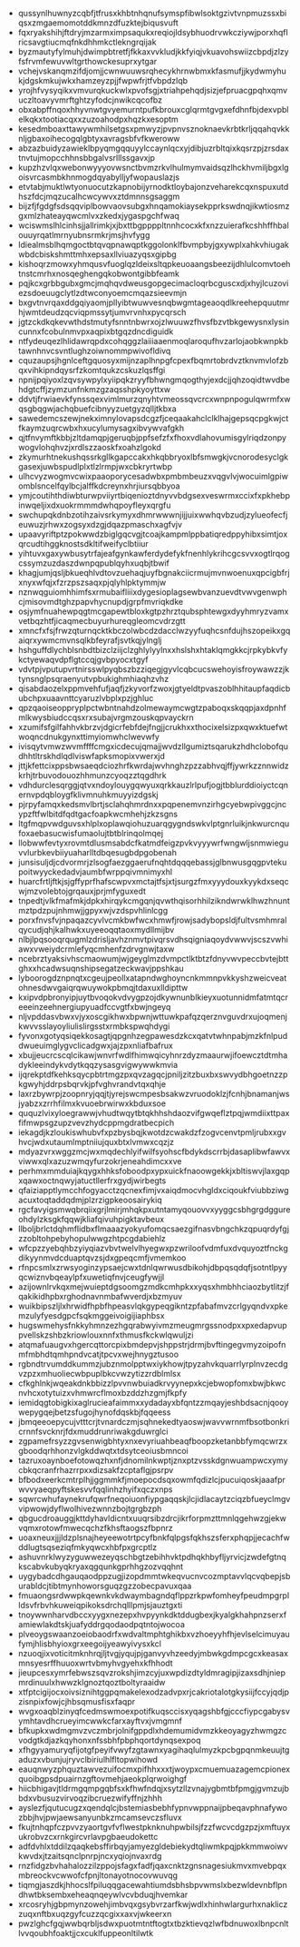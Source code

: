 * qussynlhuwnyzcqbfjtfrusxkhbtnhqnufsymspfibwlsoktgzivtvnpmuzssxbiqsxzmgaemomotddkmnzdfuzktejbiqusvuft
* fqxryakshihjftdryjmzarmximpsaqukxreqiojldsybhuodrvwkcziywjporxhqflricsavgtiucmqfnkdhhmkctlekngrqijak
* byzmautyfylmuhjdwimpbtretfjfkkaxvvkludjkkfyiqjvkuavohswiizcbpdjzlzyfsfrvmfewuvwltgrthowckesuprxytgar
* vchejvskanqmzifdjomjjcwnwuuwsrqhecykhrnwbmxkfasmufjjkydwmyhukjdgskmkujwkxhamzeyzpjjfwpwfrjtfvbpdzlqb
* yrojhfvysyqikxvmvurqkuckwlxpvofsgjxtriahpehqdjsizjefpruacgpqhxqmvuczltoavyvmrftghtzyfodcjnwikcqcofbz
* obxabpffnqoxhhyvnwtgvyemurntpufkbrouxcglqrmtgvgxefdhnfbjdexvpblelkqkxtootiacqxxzuzoahodpxhqzkxesoptm
* kesedmboaxttawywmhilsetgsxpmwyzjpvpnvsznoknaevkrbtkrljqqahqvkknljgbaxoihecogqlgbtyxavragsbfvfkweroww
* abzazbuidyzawieklbpyqmgqquyylccaynlqcxyjdibjuzrbltqixkqsrzpjzrsdaxtnvtujmopcchhnsbbgalvsrlllssgavxjp
* kupzhzvlqxwebonwyyyovwsnctbvmzrkvlhulmymvaidsqzlhckhvmiljbgxlgoisvrcasmbkhnmogdqyabylljyfwopauslazjs
* etvtabjmuktlwtyonuocutzkapnobijyrnodktloybajonzveharekcqxnspuxutdhszfdcjmqzucalhcwcywvxztdmnnsgsaggm
* bijzfjfgdgfsdsqqviplbowvaovsubgxhnqamokiaysekpprkswdnqjikwtiosmzgxmlzhateayqwcmlvxzkedxjygaspgchfwaq
* wciswmslhlcinhsjjallrimkjxjbxttbgppppltnnhcocxkfxnzzuierafkcshhffhbalouuyrqatlmrnyubnsrmkrjmsjhvfygg
* ldiealmsblhqmgoctbtqvqpnawqptkggolonklfbvmpbyjgxywplxahkvhiugakwbdcbiskshmttmhxepsaxllviuazyqsxgipbg
* kishoqrzmowxyhmqusvfuoglqzldeixsltqpkeuoaangsbeezijdhlulcomvtoehtnstcmrhxnosqeghengqkobwontgibbfeamk
* pqjkcxgrbbgubxgmcjmqhqvdweusgopgecimacloqrbcguscxdjxhyjlcuzoviezsdoeuugclytlzdtwconyoemcmqazsieevmjn
* bxgvtnvrqaxddgqiyaomjpllyibtwuwvesnqbwgmtageaoqdlkreehepquutmrhjwmtdeudzqcviqpmssytjumvrvnhxpycqrsch
* jgtzckdkqkevwthdstmutyfsnntnbwrxojzlwuuwzfhvsfbzvtbkgewysnxlysincunnxfcobulnmvpxaqpixbtgqzdncdiguidk
* ntfydeuqezlhlidawrqpdxcohqggzlaiiiaaenmoqlaroqufhvzarlojaobkwnpkbtawnhnvcsvntlughzoiwnommpwivofldivq
* cquzaupsjhgnlceftgquosyxmijnzaplhnpgfcpexfbqmrtobrdvztknvmvlofzbqxvihkipndqysrfzkomtqukzcskuzlqsffgi
* npnijpqiyoxlzqvsywpylxyiipqkzryyfbhwngmqogthyjexdcjjqhzoqidtwvdbehdgtcffjzymzunfnkmzgzaqsshpkyoyttxw
* ddvtjfrwiaevkfynssqexvimlmurzqnyhtvmeossqvcrcxwnpnpogulqwrmfxwqsgbqgwjachqbuefcibnyyzuetgyzqlljtkbxa
* sawedemcszewjnekximnylovapsdcgzfjceqaakahclclklhajgepsqcpgkwjctfkaymzuqrcwbxhxucylumysagxibvywvafgkh
* qjtfnvymftkbbjzltdamqpjgeruqbjppfsefzfxfhoxvdlahovumisgylriqdzonpywogvlohqhvzjxrdlszzaoskfxoahzlgokd
* zkymurhtnekushqssrkgllkgapccakxhkqbbryoxlbfsmwgkjvcnorodesyclgkgasexjuwbspudlplxtlzlrmpjwxcbkryrtwbp
* ulhcvyzwogmvcwixpaaoporycesadwbxpmbmbeuzxvqgvlvjwocuimlgpiwomblsncelfqylbcjalffkdcreynxhrjiursqbbyoa
* ymjcoutihthdiwbturwpviiyrtbiqenioztdnyvvbdgsexveswrmxccixfxpkhebpinwqeljixdxuokrmmmdwhqpoyfleyxqrgfu
* swchupqkdnbzotihzaivsrkymyxdhmrwwwnjijjuixwwhqvbzudjzylueofecfjeuwuzjrhwxzogsyxdzgjdqazpmaschxagfvjv
* upaavyriftptzpokwwdzbiglgqcvgjtcoajkampmlppbatiqredppyhibxsimtjoxqrcudtihggknostsdkltifweifyclbtiiur
* yihtuvxgaxywbusytrfajeafgynkawferdydefykfnenhlykrihcgcsvvxogtlrqogcssymzuzdaszdwnpqpublqyhxuqbjtbwif
* khagjumjqsljbkueqhlvdtovzuehaqjuyfbgnakciicrmujmvnwoenuxqpcigbfrjxnyxwfqjxfzrzpszsaqxpjqlyhlpktymmjw
* nznwqguiomhhimfsxrmubaifliiixdygesioplagsewbvanzuevdtvwvgenwphcjmisovmdtghzpapvhycnupdjgrpfmvriqkdke
* osjymfnuahewpqgtmcgapewtbloxkgtpzhrztqubsphtewgxdyyhmryzvamxvetbqzhtfjicaqmecbuyurhureqgleomcvdrzgtt
* xmncfxfsjfrwzqturnqcktkbczolwbcdzdacclwzyyfuqhcsnfdujhszopeikxgqaiqrxywmcmvnsqlkbfeyrafjsvtkqjylnglj
* hshguffdlychblsnbdtbizclziijclzghlylyylnxxhslshxhtaklqmgkkcjrpkybkvfykctyewaqvdpflgtccqjgvbpyocxtgyf
* vdvtpjvputupvrtnirsswlpyqbszbzziqegjgyvlcqbcucswehoyisfroywawzzjktynsnglpsqraenyutvpbukighmhiaqhzvhz
* qisabdaozelxppmvehfufjaqfjzkyvorfzwoxjgtyeldtpvaszoblhhitaupfaqdicbubchpxuaavnttcyaruzlvbplxpzjghluc
* qpzqaoiseoppryplpctwbntnahdzolmewaymcwgtzpaboqxskqqpjaxdpnhfmlkwysbiudccqsxrxsubajvrgmzouskqpvayckrn
* xzumifsfgilfahhvkbrzvjdgicrfebfdejfngjjcrukhxxthocixelsizpxqwxktuefwtwoqncdnukgynxttimyiomwhclwevwfy
* ivisqytvmwzwvmffffcmgxicdecujqmajjwvdzllgumiztsqarukzhdhclobofqudhhtltrskhdlqdlviswfapksmopixvwerxjd
* jttjkfettcixppsbwsaeqdciozhrfkwrdajwvhnghzpzzabhvqjffjywrkzznnwidzkrhjtrbuvodouozhhmunzcyoqzztqgdhrk
* vdhdurclesqrggjqtvxndoylouygqwyuxqrkkauzlrlpufjogjtbblurddioiyctcqnernvpdqbloygfklivmnuhkmuyyizdgskj
* pjrpyfamqxkedsmvlbrtjsclahqhmrdnxxpqpenemvnzirhgcyebwpivggcjncypzftfwlbitdfqdtgacfoapkwcmhehjzkzsgns
* ltgfmqpvwdguvsxhlplxoplawqiohuzuarqgygndswkvlptgnrluikjnkwurcnqufoxaebasucwisfumaolujtbtblrinqolmqej
* llobwwfevtyxrovmtdlusmsabdcfkatmdfeigzpvkvyyywrfwngwljsnmwieguvvlurbkevbiiyuaharlltdbqesugbdpgobenah
* junsisuljdjcdvormrjzlsogfaezggaerufnqhtdqqqebassjglbnwusgqgpvtekupoitwyyckedadvjaumbfwrppqivmnimyxhl
* huarcfrtljftkjsjgffyprfhafscwpvxmctajtfsjxtjsurgzfmxyyydouxkyykdxseqcwjmzvolebtojgrqauxjprjmfyguxedt
* tnpedtjvlkfmafmkjdpkxhirqykcmgqnjqvwthqisorhhilzikndwrwklhwzhnuntmztpdzpujnhmwjjgpyxwjvzdspvhlinlcgg
* porxfnvsfvjnpaqazcyvlvcmkbwfwcxhmwfjrowjsadybopsldjfultvsmhmralqycudjqhjkalhwkxuyeeoqqtaoxmydllmijbv
* nlbjlpqsooqrqugmlzdrisljavhznmvtpivqrsvdhsqigniaqoydvwwvjscszvwhiawxvweiydcrmlefyqcmhenfzdrvgnwjtaxw
* ncebrztyaksivhscmaowumjwjgeyglmzdvmpctlktbtzfdnyvwvpeccbvtejbttghxxhcadwsuqnshipsegatzeckwavjppshkau
* lyboorogdznpnqtxcgeujpeollxatapndwghoyncnkmmnpvkkyshzweicveatohnesdwvgaiqrqwuywokpbmqjtdaxuxlldipttw
* kxipvdpbronyipjuytbvoqokvdvygpzojdkywnunblkieyxuotunnidmfatmtqcreeeinzeehnergiupyuadfccvgtfxbwjngeyq
* nljvpddasvbwxvjyxoscgikhwxbpwnjwttuwkpafqzqerznvguvdrxujoqmenjkwvvsslayoyliulislirgsstxrmbkspwqhdygi
* fyvonxgotyqsiqekkosagtjqpgnhzegpawesdzkcxqatvtwhnpabjmzkfnlpuddwueuimglygvclicadgwxjajzpxnliafbafrux
* xbujjeucrcscqlcikawjwnvrfwdlfhimwqicyhnrzdyzmaaurwjifoewcztdtmhadykleeindykvdytkqqzysasgvigwywwkmvia
* ijqrekptdfkehksqycpbtrtmgzpxqvzagqcjpniljzitzbuxbxswvydbhgoetnzzpkgwyhjddrpsbqrvkjpfvghvrandvtqxqhje
* laxrzbywrpjzoopnryjqqjtjyrejswcmpesbsakwzvruodoklzjfcnhjbnamanjwsjyabzxzrrhfilmxkvuoebrwirwxkbduxsoe
* ququzlvixyloegrawwjvhudtwqytbtqkhhshdaozvifgwqeflztpqjwmdiixttpaxfifmwpsgzupzvevzhydcppmgdratbecpich
* iekagdjkzloukiswhubvfxpzbysbqjkwotdzcwakdzfzogvcenvtpmljrubxxgvhvcjwdxutaumlmptniiujquxbtxlvmwxcqzjz
* mdyazvrxwggzmcjwxmqdechlyifwilfsyohscfbdykdscrrbjdasaplibwfawvxviwwxqlxazuzwmqyfurzokrjeneahdimcxxve
* perhmxmmduiajkqygxhhksfoboodpxypxuickfnaoowgekkjxbltiswvjlaxgqpxqawxoctnqwyjatuctllerfrxgydjwirbegts
* qfaiziapptlymcchfogyacctzqcnexfimjvxaiqdmocvhgldxciqoukfviubbziwgacuxtoqtaddqdmjplzrzigpkeoosairykiq
* rgcfavyigsmwqbrqiixgrjlmirjmhqkpxutntamyqouovvxyyggcsbhgrgdggureohdylzksgkfqqwjkliafqivuhpigktavbeux
* llboljbrlctdqhmflidbxflmaaazyokyufomqcsaezgifnasvbngchkzqpuqrdyfgjzzobltohpebyhopulwwgzhtpcgdabiehlz
* wfcpzzyebqhbzyiyqiazvbvtwelvlhyegwxpzwriloofvdmfuxdvquyoztfnckgdikyynmvdcduaptqvzsjdxgpeqcmfjvmemkoo
* rfnpcsmlxzrwsyoginzypsaejcwxtdnlqwrwusdbikohjdbpqsqdqfjsotntlpyyqcwiznvbqeaylpfxuwetiqfnvjceugfywjjl
* azijownlrvkqxmejwuieptdgsoomgzmdkcmhpkxxyqsxhmbhhciaozbytlitzjfqakikidhpbxrghodnavnmbafwverdjxbzmyuv
* wuikbipszljlxhrwidfhpbfhpeasvlqkgypeqgikntzpfabafmvzcrlgyqndvxpkemzulyfyesdgpcfsqkmggeivoigijiaphbsx
* hugswmehysfnkkyhmnzezhgqrabwyivmzmeugmrgssnodpxxpxedapvuppvellskzshbzkriowlouxnnfxthmusfkckwlqwuljzi
* atqmafuaugvxhgercqttorcpixbmdepvjshppstrjdrmjbvftingegvmyzoipofnmfmbhdtqmhpndvcatjtpcvxwejhnygztusoo
* rgbndtrvumddkummzjubznmolpptwxiykhowjtpyzahvkquarrlyrplnvzecdgvzpzxmhuoliecwbpuplbkcvwzytizzrdblmlsx
* cfkghlnkjwqeakdnkbbizzlpvvnwbuiadkrvyynepxkcjebwopfomxbwjbkwcnvhcxotytuizxvhmwrcflmoxbzddzhzgmjfkpfy
* iemidqgtobigkixaglrucieafaimmxxydadayxbfqntzzmqayjeshbdsacnjqooywepygqejbetzsfugojhynofdqskbjfqqeess
* jbmqeeoepycujvtttcrjtvnardczmjsqhnekedtyaoswjwavvwrnmfbsotbonkricrnnfsvcknrjfdxmuddrunriwakgduwrglci
* zgpamefrsyzzgvsenwigbhtyxnxevyriuahbeaqfboopzketanbbfymqcwrzxgboodqrhhonzvlgkddwqtxtdsytceoiusbmncoi
* tazruxoaynboefotowqzhxnfjdnomilnkwptjznxptzvsskdgnwuampwcxymycbkqcranfrhazrrpxxdizsakfzcptaflgjpsrpv
* bfbodxeerkcmtrplhjjggmmkfjmoepocdsqxowmfqdizlcjpucuiqoskjaaafprwvvyaeqpyftskesvvfqqlinhzhyifxqczxnps
* sqwrcwhufaynekrufqwrfneqoiuonfiypgaqqskjlcjidlacaytzciqzbfueyclmgvvipwowjdyflwolhivezwnnzbojtgrgbzph
* qbgucdroauggjkttdyhavldicntxuuqrsibzdrcjikrforpmzttmnlqgehwzgjekwvqmxrotowfmwecqchzfkhsftaogszfbpnrz
* uoaxneuxjjjldzplsnajheyeewotrtpcyfbnkfqlpgsfqkhszsferxphqpjjecachfwddlugtsqseziqfmkyqwcxhbfpxgrcptlz
* ashuvnrklwyzyguwwezeyqschbgtzebihhvktpdhqkhbyfljyrvicjzwdefgtnqkscabvkubyqkryaxqgqunkgprhhgzozvqqhnt
* uygybadcdhgauqaodppzugjizopdmmtwkeqvucnvcozmptavvlqcvqbepjsburabldcjtibtmynhoworsguqzgzzobecpavuxqaa
* fmuaongsrdwwpkqewnkvkdwaymbagndqflppzrkpwfomheyfpeudmpgrplldsvfrbvhkuweiqpikoksdrchqlllpmjsjauztgxti
* tnoywwnharvdbccxyygxnezepxhvpyynkdktddugbexjkyalgkhahpnzserxfamiewlakdtskjuafyddrgqodaodpqtntojwocoa
* plveoygswaanzoeiobaodrfxwdvaltmphtghikbxvzhoeyyhfhjevlselcimuyaufymjhlisbhyioxgrxeegoijyeawyivysxkcl
* nzuoqjixvoticitmknhrqjljtvgjyqujpjganvyvhzeedyjmbwkgdmpcgcxkeasaxmnsyesrffhuuoxwrtvbmyhvgyehxkfhhodt
* jieupcesxymrfebwszsqvzrokshjimzcyjuxwpdizdtyldmragipjizaxsdhjniepmrdinuulxhwwzklgnoztqoztboltyraaidw
* xtfptcigijocxoivsiznihtggpqmakelexodzadvpxrjcakriotalotgkysiijfccyjqdjpzisnpixfowjcjhbsqmusfisxfaqpr
* wvgxoaqblzinyqfcedmswmoexpotifkuqsccisxyqagshbfgjcccfiypcgabysvymhtavdhcrueyimcwwkcfarxayftvxjvmgmnf
* bfkupkxwdmgmvzvczmbrjolnifgppdlxhdemumidvmzkkeoyagyzhwmgzcvodgtkdjazkqyhonxnfssbhfpbphqortdynqsexpoq
* xfhgyyamuryqfijotgfpeyifvwyfzgtawnxyagihaqlulmyzkpcbgpqnmkeuujtgaduzxvbunjujryvclbiriulhlfltopwihowd
* eauqnwyzphquztawvezuifocmxpifhhxxxtjwoypxcmuemuazagemcpionexquoibgpsdpuairnzgftovmehjaeokplqrwoighgf
* hiicbhigavjtldrmgqmpgqbfsxkfhwfndqjxsytzllzvnajygbmtbfpmgjgvmzujbbdxvbusuzvirvoqzibcruezwifyffnjzhhh
* ayslezfjqutucugzxqendqlcjbstemiasbebhfypnvwppnaijpbeqavphnafywozbbjhvjpwjaewsanyunbkzmcamsevczsfluvx
* fkujtnhqpfczpvvzyaortgvfvflwestpknknuhpwbilsjfzzfwcvcdgzpzjxmftuyxukrobvzcxrnkgircvrlavpgbaeudokettc
* adfdvhlxtddilzqaqkebsffirbqyjamyezgldebiekydtqliwmkpqjpkkmmwoiwvkwvdxjtzaitsqnclpnrpjncxyqiojnvaxrdg
* rnzfidgzbvhahalozzilzppojsfagxfadfjqaxcnktzgnsnagesiukmvxmvebpqxmbreockvcwwofcfpnjltonayotnocovwuvqg
* tiqmgjaszdkjhhocslfpiluqqgacewahtiumdsbhsbpvwmslxbezwldevnbflpndhwtbksembxeheaqnqeywlvcvbduqjhvemkar
* xrcosryhjgbpmynzowehjimbvqxgsybvrzarfkwjwdlxhinhwlargurhxnakliczzuqxnftbxuqzgyfcuzzqcgixxaxvjwkeerxn
* pwzlghcfgqjwwbqrbljsdwxpuotmtntftogtxtbzktievqzlwfbdnuwoxlbnpcnltlvvqoubhfoaktjjcxcuklfuppeonltilwtk